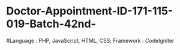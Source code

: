 # Doctor-Appointment-ID-171-115-019-Batch-42nd-

#Language : PHP, JavaScript, HTML, CSS; Framework : CodeIgniter














